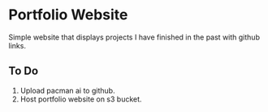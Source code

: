 # Portfolio Website
Simple website that displays projects I have finished in the past with github links.

## To Do
1. Upload pacman ai to github.
2. Host portfolio website on s3 bucket.
